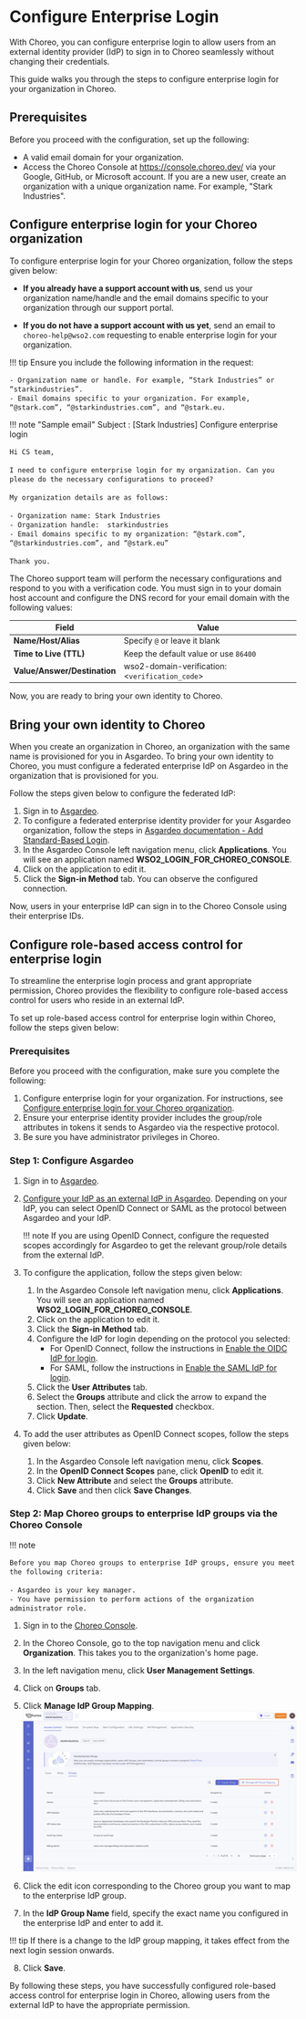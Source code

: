 # Configure Enterprise Login

With Choreo, you can configure enterprise login to allow users from an external identity provider (IdP) to sign in to Choreo seamlessly without changing their credentials.

This guide walks you through the steps to configure enterprise login for your organization in Choreo.

## Prerequisites

Before you proceed with the configuration, set up the following:

- A valid email domain for your organization.
- Access the Choreo Console at https://console.choreo.dev/ via your Google, GitHub, or Microsoft account. If you are a new user, create an organization with a unique organization name. For example, "Stark Industries".

## Configure enterprise login for your Choreo organization

To configure enterprise login for your Choreo organization, follow the steps given below:

- **If you already have a support account with us**, send us your organization name/handle and the email domains specific to your organization through our support portal.

- **If you do not have a support account with us yet**, send an email to `choreo-help@wso2.com` requesting to enable enterprise login for your organization.

!!! tip
    Ensure you include the following information in the request:

    - Organization name or handle. For example, “Stark Industries” or “starkindustries”.
    - Email domains specific to your organization. For example, “@stark.com”, “@starkindustries.com”, and “@stark.eu.

!!! note "Sample email"
    Subject : [Stark Industries] Configure enterprise login

    Hi CS team,

    I need to configure enterprise login for my organization. Can you please do the necessary configurations to proceed?

    My organization details are as follows:

    - Organization name: Stark Industries
    - Organization handle:  starkindustries
    - Email domains specific to my organization: “@stark.com”, “@starkindustries.com”, and “@stark.eu”

    Thank you.

  The Choreo support team will perform the necessary configurations and respond to you with a verification code. You must sign in to your domain host account and configure the DNS record for your email domain with the following values:

  | **Field**                    | **Value**                                      |
  | ---------------------------- | ---------------------------------------------- |
  | **Name/Host/Alias**          | Specify `@` or leave it blank                  |
  | **Time to Live (TTL)**       | Keep the default value or use `86400`          |
  | **Value/Answer/Destination** | wso2-domain-verification:<`verification_code`> |

Now, you are ready to bring your own identity to Choreo.

## Bring your own identity to Choreo

When you create an organization in Choreo, an organization with the same name is provisioned for you in Asgardeo. To bring your own identity to Choreo, you must configure a federated enterprise IdP on Asgardeo in the organization that is provisioned for you.

Follow the steps given below to configure the federated IdP:

1. Sign in to [Asgardeo](https://asgardeo.io/).
2. To configure a federated enterprise identity provider for your Asgardeo organization, follow the steps in [Asgardeo documentation - Add Standard-Based Login](https://wso2.com/asgardeo/docs/guides/authentication/enterprise-login/).
3. In the Asgardeo Console left navigation menu, click **Applications**. You will see an application named **WSO2_LOGIN_FOR_CHOREO_CONSOLE**.
4. Click on the application to edit it.
5. Click the **Sign-in Method** tab. You can observe the configured connection.

Now, users in your enterprise IdP can sign in to the Choreo Console using their enterprise IDs.

## Configure role-based access control for enterprise login

To streamline the enterprise login process and grant appropriate permission, Choreo provides the flexibility to configure role-based access control for users who reside in an external IdP.

To set up role-based access control for enterprise login within Choreo, follow the steps given below:

### Prerequisites

Before you proceed with the configuration, make sure you complete the following:

1. Configure enterprise login for your organization. For instructions, see [Configure enterprise login for your Choreo organization](#configure-enterprise-login-for-your-choreo-organization).
2. Ensure your enterprise identity provider includes the group/role attributes in tokens it sends to Asgardeo via the respective protocol.
3. Be sure you have administrator privileges in Choreo.

### Step 1: Configure Asgardeo

1. Sign in to [Asgardeo](https://asgardeo.io/).
2. [Configure your IdP as an external IdP in Asgardeo](https://wso2.com/asgardeo/docs/guides/authentication/enterprise-login/). Depending on your IdP, you can select OpenID Connect or SAML as the protocol between Asgardeo and your IdP.

   !!! note
   If you are using OpenID Connect, configure the requested scopes accordingly for Asgardeo to get the relevant group/role details from the external IdP.

3. To configure the application, follow the steps given below:

   1. In the Asgardeo Console left navigation menu, click **Applications**. You will see an application named **WSO2_LOGIN_FOR_CHOREO_CONSOLE**.
   2. Click on the application to edit it.
   3. Click the **Sign-in Method** tab.
   4. Configure the IdP for login depending on the protocol you selected:
      - For OpenID Connect, follow the instructions in [Enable the OIDC IdP for login](https://wso2.com/asgardeo/docs/guides/authentication/enterprise-login/add-oidc-idp-login/#enable-the-oidc-idp-for-login).
      - For SAML, follow the instructions in [Enable the SAML IdP for login](https://wso2.com/asgardeo/docs/guides/authentication/enterprise-login/add-saml-idp-login/#enable-the-saml-idp-for-login).
   5. Click the **User Attributes** tab.
   6. Select the **Groups** attribute and click the arrow to expand the section. Then, select the **Requested** checkbox.
   7. Click **Update**.

4. To add the user attributes as OpenID Connect scopes, follow the steps given below:
   1. In the Asgardeo Console left navigation menu, click **Scopes**.
   2. In the **OpenID Connect Scopes** pane, click **OpenID** to edit it.
   3. Click **New Attribute** and select the **Groups** attribute.
   4. Click **Save** and then click **Save Changes**.

### Step 2: Map Choreo groups to enterprise IdP groups via the Choreo Console

!!! note

    Before you map Choreo groups to enterprise IdP groups, ensure you meet the following criteria:

    - Asgardeo is your key manager.
    - You have permission to perform actions of the organization administrator role.

1. Sign in to the [Choreo Console](https://console.choreo.dev/).
2. In the Choreo Console, go to the top navigation menu and click **Organization**. This takes you to the organization's home page.
3. In the left navigation menu, click **User Management Settings**. 
4. Click on **Groups** tab.
5. Click **Manage IdP Group Mapping**.
   ![Group mapping](../assets/img/administer/enterprise-login/group-mapping.png)

6. Click the edit icon corresponding to the Choreo group you want to map to the enterprise IdP group.
7. In the **IdP Group Name** field, specify the exact name you configured in the enterprise IdP and enter to add it.

!!! tip
    If there is a change to the IdP group mapping, it takes effect from the next login session onwards.

8. Click **Save**.

By following these steps, you have successfully configured role-based access control for enterprise login in Choreo, allowing users from the external IdP to have the appropriate permission.
